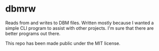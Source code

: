 # dbmrw

Reads from and writes to DBM files.
Written mostly because I wanted a simple CLI program to assist with other
projects. I'm sure that there are better programs out there.

This repo has been made public under the MIT license.
